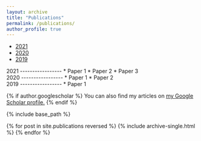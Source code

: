 ```yaml
---
layout: archive
title: "Publications"
permalink: /publications/
author_profile: true
---
```

* [2021](#2021)
* [2020](#2020)
* [2019](#2019)


<div id="2021"></div>
2021
-----------------
* Paper 1
* Paper 2
* Paper 3

<div id="2020"></div>
2020
-----------------
* Paper 1
* Paper 2

<div id="2019"></div>
2019
-----------------
* Paper 1


{% if author.googlescholar %}
  You can also find my articles on <u><a href="{{author.googlescholar}}">my Google Scholar profile</a>.</u>
{% endif %}

{% include base_path %}

{% for post in site.publications reversed %}
  {% include archive-single.html %}
{% endfor %}
